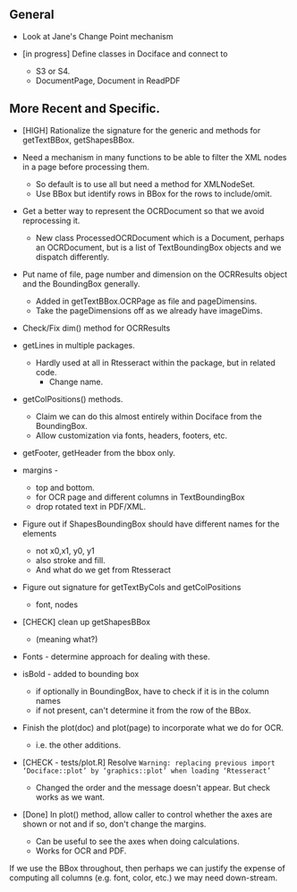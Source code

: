 ## General
+ Look at Jane's Change Point mechanism

+ [in progress] Define classes in Dociface and connect to 
   + S3 or S4.
   + DocumentPage, Document in ReadPDF   

## More Recent and Specific.

+ [HIGH] Rationalize the signature for the generic and methods for getTextBBox, getShapesBBox.

+ Need a mechanism in many functions to be able to filter the XML nodes in a page before processing
  them.
  + So default is to use all but need a method for XMLNodeSet.
  + Use BBox but identify rows in BBox for the rows to include/omit.

+ Get a better way to represent the OCRDocument so that we avoid reprocessing it.
  + New class ProcessedOCRDocument which is  a Document, perhaps an OCRDocument, but 
    is a list of TextBoundingBox objects and we dispatch differently.

+ Put name of file, page number and dimension on the OCRResults object and the BoundingBox generally.
  + Added in getTextBBox.OCRPage as file and pageDimensins.
  + Take the pageDimensions off as we already have imageDims.
  
+ Check/Fix  dim() method for OCRResults

+ getLines in multiple packages.
   + Hardly used at all in Rtesseract within the package, but in related code.
     + Change name.

+ getColPositions() methods.
  + Claim we can do this almost entirely within Dociface from the BoundingBox.
  + Allow customization via fonts, headers, footers, etc.

+ getFooter, getHeader from the bbox only.

+ margins - 
  + top and bottom.
  + for OCR page and different columns in TextBoundingBox
  + drop rotated text in PDF/XML.
  
+ Figure out if ShapesBoundingBox should have different names for the elements 
  + not x0,x1, y0, y1
  + also stroke and fill.
  + And what do we get from Rtesseract

+ Figure out signature for getTextByCols and getColPositions
  + font, nodes
  
+ [CHECK] clean up getShapesBBox 
  + (meaning what?)  

+ Fonts - determine approach for dealing with these.

+ isBold - added to bounding box
  + if optionally in BoundingBox, have to check if it is in the column names
  + if not present, can't determine it from the row of the BBox.
 
+ Finish the plot(doc) and plot(page) to incorporate what we do for OCR.  
  + i.e. the other additions.

+ [CHECK - tests/plot.R] Resolve `Warning: replacing previous import ‘Dociface::plot’ by ‘graphics::plot’ when loading
  ‘Rtesseract’`
  + Changed the order and the message doesn't appear.  But check works as we want.

+ [Done] In plot() method, allow caller to control whether the axes are shown or not and if 
  so, don't change the margins.
    + Can be useful to see the axes when doing calculations.
	+ Works for OCR and PDF.



If we use the BBox throughout, then perhaps we can justify the expense of
computing all columns (e.g. font, color, etc.) we may need down-stream.
